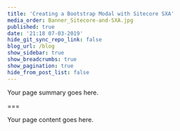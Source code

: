 ```yaml
---
title: 'Creating a Bootstrap Modal with Sitecore SXA'
media_order: Banner_Sitecore-and-SXA.jpg
published: true
date: '21:18 07-03-2019'
hide_git_sync_repo_link: false
blog_url: /blog
show_sidebar: true
show_breadcrumbs: true
show_pagination: true
hide_from_post_list: false
---
```


Your page summary goes here.

===

Your page content goes here.